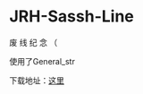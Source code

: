 # JRH-Sassh-Line
废 线 纪 念 （

使用了General_str

下载地址：[这里]("https://github.com/njfdCRH1A/JRH-Sassh-Line/releases")

